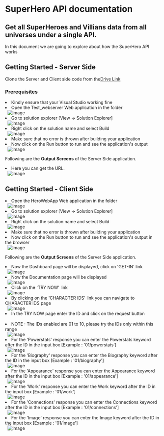 <h1>SuperHero API documentation</h1>
<h2>Get all SuperHeroes and Villians data from all universes under a single API.</h2>
<p>In this document we are going to explore about how the SuperHero API works</p>
<h2>Getting Started - Server Side</h2>
<p>Clone the Server and Client side code from the<a href="https://drive.google.com/file/d/1Lm7ln_ojuDAt9pp9JabMbui6beyS6evG/view?usp=sharing">Drive Link</a></p>
<h3>Prerequisites</h3>
<li>Kindly ensure that your Visual Studio working fine</li>
<li>Open the Test_webserver Web application in the folder</li>&nbsp;
<img src="http://139.59.58.33/Vivek/1.JPG" alt="image" style="max-width:100%;">
<li>Go to solution explorer [View -> Solution Explorer]</li>&nbsp; 
<img src="http://139.59.58.33/Vivek/2.png" alt="image" style="max-width:100%;">
<li>Right click on the solution name and select Build</li>&nbsp;
<img src="http://139.59.58.33/Vivek/3.png" alt="image" style="max-width:100%;">
<li>Make sure that no error is thrown after building your application</li>
<li>Now click on the Run button to run and see the application's output</li>&nbsp;
<img src="http://139.59.58.33/Vivek/4.JPG" alt="image" style="max-width:100%;">
<p>Following are the <b>Output Screens</b> of the Server Side application.</p>
<li>Here you can get the URL.</li>&nbsp;
<img src="http://139.59.58.33/Vivek/6.JPG" alt="image" style="max-width:100%;">&nbsp;
<h2>Getting Started - Client Side</h2>
<li>Open the HeroWebApp Web application in the folder</li>&nbsp;
<img src="http://139.59.58.33/Vivek/7.JPG" alt="image" style="max-width:100%;">
<li>Go to solution explorer [View -> Solution Explorer]</li>&nbsp; 
<img src="http://139.59.58.33/Vivek/8.png" alt="image" style="max-width:100%;">
<li>Right click on the solution name and select Build</li>&nbsp;
<img src="http://139.59.58.33/Vivek/9.png" alt="image" style="max-width:100%;">
<li>Make sure that no error is thrown after building your application</li>
<li>Now click on the Run button to run and see the application's output in the browser</li>&nbsp;
<img src="http://139.59.58.33/Vivek/10.JPG" alt="image" style="max-width:100%;">
<p>Following are the <b>Output Screens</b> of the Server Side application.</p>
<li>Now the Dashboard page will be displayed, click on 'GET-IN' link</li>&nbsp;
<img src="http://139.59.58.33/Vivek/11.JPG" alt="image" style="max-width:100%;">&nbsp;
<li>Now the Documentation page will be displayed</li>&nbsp;
<img src="http://139.59.58.33/Vivek/12.JPG" alt="image" style="max-width:100%;">&nbsp;
<li>Click on the 'TRY NOW' link</li>&nbsp;
<img src="http://139.59.58.33/Vivek/13.JPG" alt="image" style="max-width:100%;">&nbsp;
<li>By clicking on the 'CHARACTER IDS' link you can navigate to CHARACTER IDS page</li>&nbsp;
<img src="http://139.59.58.33/Vivek/14.JPG" alt="image" style="max-width:100%;">&nbsp;
<li>In the TRY NOW page enter the ID and click on the request button</li>&nbsp;
<li>NOTE : The IDs enabled are 01 to 10, please try the IDs only within this range</li>&nbsp;
<img src="http://139.59.58.33/Vivek/15.JPG" alt="image" style="max-width:100%;">&nbsp;
<li>For the 'Powerstats' response you can enter the Powerstats keyword after the ID in the input box [Example : '01/powerstats']</li>&nbsp;
<img src="http://139.59.58.33/Vivek/16.JPG" alt="image" style="max-width:100%;">&nbsp;
<li>For the 'Biography' response you can enter the Biography keyword after the ID in the input box [Example : '01/biography']</li>&nbsp;
<img src="http://139.59.58.33/Vivek/17.JPG" alt="image" style="max-width:100%;">&nbsp;
<li>For the 'Appearance' response you can enter the Appearance keyword after the ID in the input box [Example : '01/appearance']</li>&nbsp;
<img src="http://139.59.58.33/Vivek/18.JPG" alt="image" style="max-width:100%;">&nbsp;
<li>For the 'Work' response you can enter the Work keyword after the ID in the input box [Example : '01/work']</li>&nbsp;
<img src="http://139.59.58.33/Vivek/19.JPG" alt="image" style="max-width:100%;">&nbsp;
<li>For the 'Connections' response you can enter the Connections keyword after the ID in the input box [Example : '01/connections']</li>&nbsp;
<img src="http://139.59.58.33/Vivek/20.JPG" alt="image" style="max-width:100%;">&nbsp;
<li>For the 'Image' response you can enter the Image keyword after the ID in the input box [Example : '01/image']</li>&nbsp;
<img src="http://139.59.58.33/Vivek/21.JPG" alt="image" style="max-width:100%;">&nbsp;